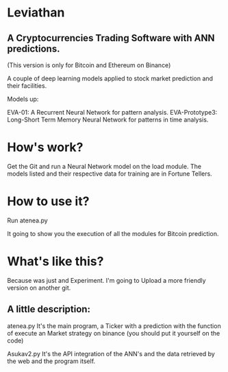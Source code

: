 # Leviathan

## A Cryptocurrencies Trading Software with ANN predictions. 

(This version is only for Bitcoin and Ethereum on Binance)

A couple of deep learning models applied to stock market prediction and their facilities.

Models up:

EVA-01: A Recurrent Neural Network for pattern analysis.
EVA-Prototype3: Long-Short Term Memory Neural Network for patterns in time analysis.

# How's work?

Get the Git and run a Neural Network model on the load module.
The models listed and their respective data for training are in Fortune Tellers.

# How to use it?

Run atenea.py

It going to show you the execution of all the modules for Bitcoin prediction.


# What's like this?

Because was just and Experiment. I'm going to Upload a more friendly version on another git.

## A little description:

atenea.py It's the main program, a Ticker with a prediction with the function of execute an Market strategy on binance (you should put it yourself on the code)

Asukav2.py It's the API integration of the ANN's and the data retrieved by the web and the program itself.
